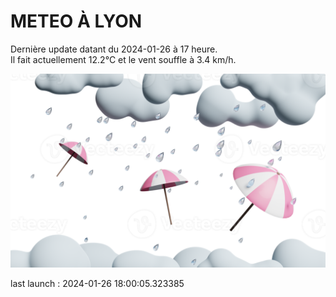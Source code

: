 # METEO À LYON

Dernière update datant du 2024-01-26 à 17 heure.  
Il fait actuellement 12.2°C et le vent souffle à 3.4 km/h.      

![](./.github/rain.png)

last launch : 2024-01-26 18:00:05.323385
